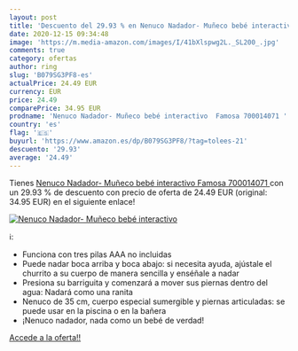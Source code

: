 ```yaml
---
layout: post
title: 'Descuento del 29.93 % en Nenuco Nadador- Muñeco bebé interactivo '
date: 2020-12-15 09:34:48
image: 'https://m.media-amazon.com/images/I/41bXlspwg2L._SL200_.jpg'
comments: true
category: ofertas
author: ring
slug: 'B079SG3PF8-es'
actualPrice: 24.49 EUR
currency: EUR
price: 24.49
comparePrice: 34.95 EUR
prodname: 'Nenuco Nadador- Muñeco bebé interactivo  Famosa 700014071 '
country: 'es'
flag: '🇪🇸'
buyurl: 'https://www.amazon.es/dp/B079SG3PF8/?tag=tolees-21'
descuento: '29.93'
average: '24.49'
---
```


Tienes [Nenuco Nadador- Muñeco bebé interactivo  Famosa 700014071 ](https://www.amazon.es/dp/B079SG3PF8/?tag=tolees-21) con un 29.93 % de descuento con precio de oferta de 24.49 EUR (original: 34.95 EUR) en el siguiente enlace!

[![Nenuco Nadador- Muñeco bebé interactivo ](https://m.media-amazon.com/images/I/41bXlspwg2L._SL200_.jpg)](https://www.amazon.es/dp/B079SG3PF8/?tag=tolees-21)

ℹ️:

- Funciona con tres pilas AAA no incluidas
- Puede nadar boca arriba y boca abajo: si necesita ayuda, ajústale el churrito a su cuerpo de manera sencilla y enséñale a nadar
- Presiona su barriguita y comenzará a mover sus piernas dentro del agua: Nadará como una ranita
- Nenuco de 35 cm, cuerpo especial sumergible y piernas articuladas: se puede usar en la piscina o en la bañera
- ¡Nenuco nadador, nada como un bebé de verdad!

[Accede a la oferta!!](https://www.amazon.es/dp/B079SG3PF8/?tag=tolees-21)
